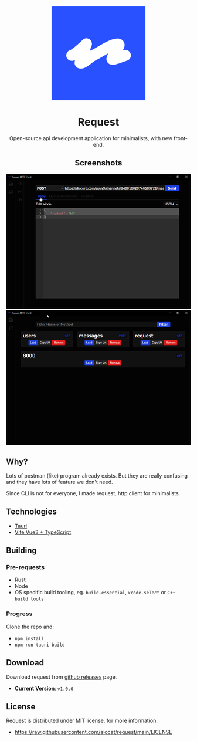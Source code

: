 <div align="center">

![Logo](/public/logo.png)
# Request
Open-source api development application for minimalists, with new front-end.
## Screenshots
![s1](/public/ss1.png)
![s2](/public/ss2.png)

</div>

## Why?
Lots of postman (like) program already exists. But they are really confusing and they have lots of feature we don't need. 

Since CLI is not for everyone, I made request, http client for minimalists.


## Technologies
- [Tauri](https://tauri.studio/)
- [Vite Vue3 + TypeScript](https://vitejs.dev/)

## Building
### Pre-requests
- Rust
- Node
- OS specific build tooling, eg. `build-essential`, `xcode-select` or `C++ build tools`

### Progress
Clone the repo and:
- `npm install`
- `npm run tauri build`

## Download
Download request from [github releases](https://github.com/aiocat/request/releases/latest) page.
- **Current Version**: `v1.0.0`
## License
Request is distributed under MIT license. for more information:
- https://raw.githubusercontent.com/aiocat/request/main/LICENSE
